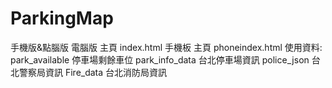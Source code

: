 # ParkingMap
手機版&點腦版
電腦版 主頁 index.html
手機板 主頁 phoneindex.html
使用資料:
park_available 停車場剩餘車位
park_info_data 台北停車場資訊
police_json 台北警察局資訊
Fire_data 台北消防局資訊


